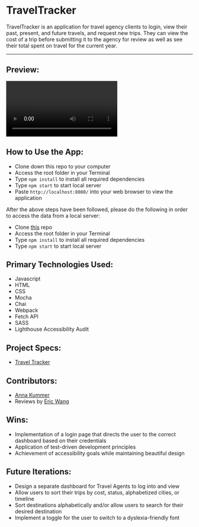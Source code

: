 # TravelTracker
TravelTracker is an application for travel agency clients to login, view their past, present, and future travels, and request new trips. They can view the cost of a trip before submitting it to the agency for review as well as see their total spent on travel for the current year.

<hr>

## Preview:

![TravelTracker-gif](src/images/demo.mov)

## How to Use the App:

- Clone down this repo to your computer
- Access the root folder in your Terminal
- Type `npm install` to install all required dependencies
- Type `npm start` to start local server  
- Paste `http://localhost:8080/` into your web browser to view the application

After the above steps have been followed, please do the following in order to access the data from a local server:

- Clone [this](https://github.com/turingschool-examples/travel-tracker-api.git) repo
- Access the root folder in your Terminal
- Type `npm install` to install all required dependencies
- Type `npm start` to start local server  

## Primary Technologies Used:

- Javascript
- HTML
- CSS
- Mocha
- Chai
- Webpack
- Fetch API
- SASS
- Lighthouse Accessibility Audit

## Project Specs:

- [Travel Tracker](https://frontend.turing.edu/projects/travel-tracker.html)

## Contributors:

- [Anna Kummer](https://github.com/annamkummer)
- Reviews by [Eric Wang](https://github.com/ewang0)

## Wins:
- Implementation of a login page that directs the user to the correct dashboard based on their credentials
- Application of test-driven development principles
- Achievement of accessibility goals while maintaining beautiful design

## Future Iterations:
- Design a separate dashboard for Travel Agents to log into and view
- Allow users to sort their trips by cost, status, alphabetized cities, or timeline
- Sort destinations alphabetically and/or allow users to search for their desired destination
- Implement a toggle for the user to switch to a dyslexia-friendly font
